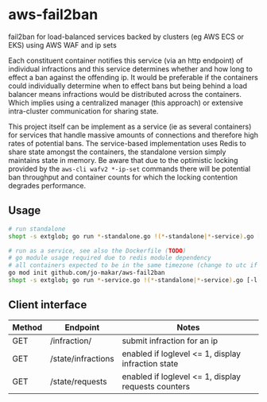 # aws-fail2ban
fail2ban for load-balanced services backed by clusters (eg AWS ECS or EKS) using AWS WAF and ip sets

Each constituent container notifies this service (via an http endpoint) of individual infractions and this service determines whether and how long to effect a ban against the offending ip.  It would be preferable if the containers could individually determine when to effect bans but being behind a load balancer means infractions would be distributed across the containers.  Which implies using a centralized manager (this approach) or extensive intra-cluster communication for sharing state.

This project itself can be implement as a service (ie as several containers) for services that handle massive amounts of connections and therefore high rates of potential bans.  The service-based implementation uses Redis to share state amongst the containers, the standalone version simply maintains state in memory.  Be aware that due to the optimistic locking provided by the `aws-cli wafv2 *-ip-set` commands there will be potential ban throughput and container counts for which the locking contention degrades performance.

## Usage

```sh
# run standalone
shopt -s extglob; go run *-standalone.go !(*-standalone|*-service).go [-l loglevel] [-p port] <aws-ip-set-name>

# run as a service, see also the Dockerfile (TODO)
# go module usage required due to redis module dependency
# all containers expected to be in the same timezone (change to utc if necessary)
go mod init github.com/jo-makar/aws-fail2ban
shopt -s extglob; go run *-service.go !(*-standalone|*-service).go [-l loglevel] [-p port] [-r redis-addr:port] <aws-ip-set-name>
```

## Client interface

| Method | Endpoint           | Notes                                               |
| ------ | ------------------ | --------------------------------------------------- |
| GET    | /infraction/<ip>   | submit infraction for an ip                         |
| GET    | /state/infractions | enabled if loglevel <= 1, display infraction state  |
| GET    | /state/requests    | enabled if loglevel <= 1, display requests counters |
